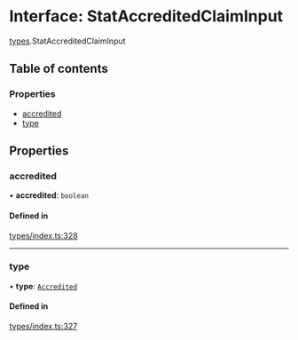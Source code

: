 # Interface: StatAccreditedClaimInput

[types](../wiki/types).StatAccreditedClaimInput

## Table of contents

### Properties

- [accredited](../wiki/types.StatAccreditedClaimInput#accredited)
- [type](../wiki/types.StatAccreditedClaimInput#type)

## Properties

### accredited

• **accredited**: `boolean`

#### Defined in

[types/index.ts:328](https://github.com/PolymeshAssociation/polymesh-sdk/blob/079537ad/src/types/index.ts#L328)

___

### type

• **type**: [`Accredited`](../wiki/types.ClaimType#accredited)

#### Defined in

[types/index.ts:327](https://github.com/PolymeshAssociation/polymesh-sdk/blob/079537ad/src/types/index.ts#L327)
